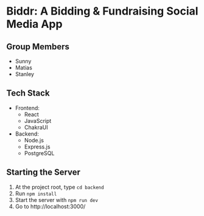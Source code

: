 # Biddr: A Bidding & Fundraising Social Media App

## Group Members
- Sunny
- Matias
- Stanley

## Tech Stack
- Frontend: 
    - React
    - JavaScript
    - ChakraUI
- Backend:
    - Node.js
    - Express.js
    - PostgreSQL

## Starting the Server
1. At the project root, type `cd backend`
2. Run `npm install`
3. Start the server with `npm run dev`
4. Go to http://localhost:3000/